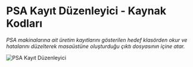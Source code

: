 # PSA Kayıt Düzenleyici - Kaynak Kodları

*PSA makinalarına ait üretim kayıtlarını gösterilen hedef klasörden okur ve hatalarını düzelterek masaüstüne oluşturduğu çıktı dosyasının içine atar.*

![PSA Kayıt Düzenleyici](https://raw.githubusercontent.com/qencezero/PSA-Kayit-Duzenleyici/master/splash.png)
